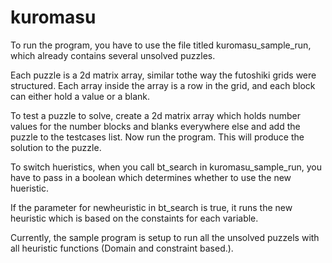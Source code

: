 # kuromasu

To run the program, you have to use the file titled kuromasu_sample_run, which already contains several unsolved puzzles. 

Each puzzle is a 2d matrix array, similar tothe way the futoshiki grids were structured. 
Each array inside the array is a row in the grid, and each block can either hold a value or a blank. 

To test a puzzle to solve, create a 2d matrix array which holds number values for the number blocks and blanks everywhere else and add the puzzle to the testcases list. 
Now run the program. This will produce the solution to the puzzle. 

To switch hueristics, when you call bt_search in kuromasu_sample_run, you have to pass in a boolean which determines whether to use the new hueristic. 

If the parameter for newheuristic in bt_search is true, it runs the new heuristic which is based on the constaints for each variable. 


Currently, the sample program is setup to run all the unsolved puzzels with all heuristic functions (Domain and constraint based.).
